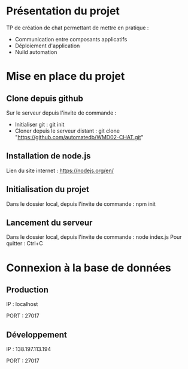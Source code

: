 # Présentation du projet

TP de création de chat permettant de mettre en pratique :

- Communication entre composants applicatifs
- Déploiement d'application
- Nuild automation

# Mise en place du projet
## Clone depuis github

Sur le serveur depuis l'invite de commande :

- Initialiser git : git init
- Cloner depuis le serveur distant : git clone "https://github.com/automatedb/WMD02-CHAT.git"

## Installation de node.js

Lien du site internet : https://nodejs.org/en/

## Initialisation du projet

Dans le dossier local, depuis l'invite de commande : npm init

## Lancement du serveur

Dans le dossier local, depuis l'invite de commande : node index.js
Pour quitter : Ctrl+C

# Connexion à la base de données

## Production

IP : localhost

PORT : 27017


## Développement

IP : 138.197.113.194

PORT : 27017
